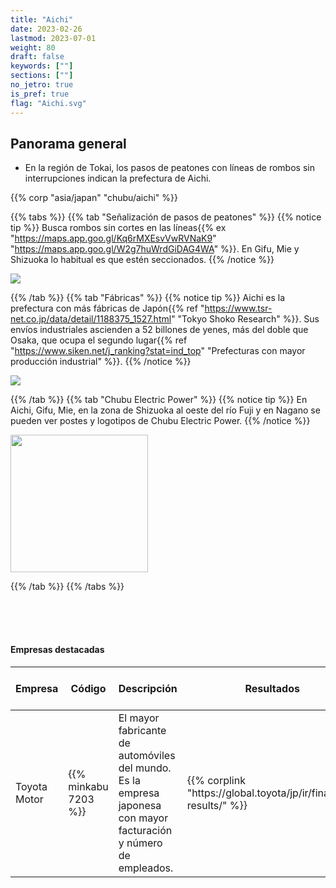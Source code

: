 ```yaml
---
title: "Aichi"
date: 2023-02-26
lastmod: 2023-07-01
weight: 80
draft: false
keywords: [""]
sections: [""]
no_jetro: true
is_pref: true
flag: "Aichi.svg"
---
```


<div class="main-desciption country-description">
    <h2 class="section-title">Panorama general</h2>
    <ul class="rule-list">
        <li>En la región de Tokai, los pasos de peatones con líneas de rombos sin interrupciones indican la prefectura de Aichi.</li>
    </ul>
    {{% corp "asia/japan" "chubu/aichi" %}}
</div>

{{% tabs %}}
{{% tab "Señalización de pasos de peatones" %}}
{{% notice tip %}}
Busca rombos sin cortes en las líneas{{% ex "https://maps.app.goo.gl/Kq6rMXEsvVwRVNaK9" "https://maps.app.goo.gl/W2g7huWrdGiDAG4WA" %}}. En Gifu, Mie y Shizuoka lo habitual es que estén seccionados.
{{% /notice %}}

<div class="googlemap-if">
<img src="/rule/asia/japan/chubu/aichi/aichi_pref_r_281.jpg">
</div>

{{% /tab %}}
{{% tab "Fábricas" %}}
{{% notice tip %}}
Aichi es la prefectura con más fábricas de Japón{{% ref "https://www.tsr-net.co.jp/data/detail/1188375_1527.html" "Tokyo Shoko Research" %}}. Sus envíos industriales ascienden a 52 billones de yenes, más del doble que Osaka, que ocupa el segundo lugar{{% ref "https://www.siken.net/j_ranking?stat=ind_top" "Prefecturas con mayor producción industrial" %}}.
{{% /notice %}}

<div class="googlemap-if">
<img src="/rule/asia/japan/chubu/aichi/tokai_rika_hagi_factory.jpg">
</div>

{{% /tab %}}
{{% tab "Chubu Electric Power" %}}
{{% notice tip %}}
En Aichi, Gifu, Mie, en la zona de Shizuoka al oeste del río Fuji y en Nagano se pueden ver postes y logotipos de Chubu Electric Power.
{{% /notice %}}

<div class="googlemap-if">
<img src="/rule/asia/japan/pole/pole-chubu.png" width="220px">
</div>

{{% /tab %}}
{{% /tabs %}}


<div class="container-corp mt-5" id="corp-desc" style="padding-top:50px">
    <h4 class="mb-4">Empresas destacadas</h4>
    <table class="table table-striped table-bordered">
        <thead class="table-light">
            <tr>
                <th scope="col" class="col-width-2">Empresa</th>
                <th scope="col" class="col-width-1">Código</th>
                <th scope="col" class="col-width-6">Descripción</th>
                <th scope="col" class="col-width-05">Resultados</th>
                <th scope="col" class="col-width-05">Historial de dividendos</th>
            </tr>
        </thead>
        <tbody class="corp-desc">
            <tr>
                <td>Toyota Motor</td>
                <td>{{% minkabu 7203 %}}</td>
                <td>El mayor fabricante de automóviles del mundo. Es la empresa japonesa con mayor facturación y número de empleados.</td>
                <td>{{% corplink "https://global.toyota/jp/ir/financial-results/" %}}</td>
                <td>{{% dividend "tokyo" "7203" %}}</td>
            </tr>
        </tbody>
    </table>
</div>


